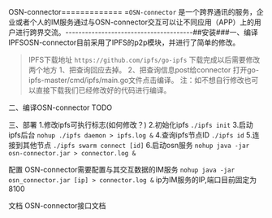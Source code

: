 ﻿OSN-connector=============
=`OSN-connector` 是一个跨界通讯的服务，企业或者个人的IM服务通过与OSN-connector交互可以让不同应用（APP）上的用户进行跨界交流。---------------------------------------##安装###一、编译IPFSOSN-connector目前采用了IPFS的p2p模块，并进行了简单的修改。
>IPFS下载地址
```https://github.com/ipfs/go-ipfs```
下载完成以后需要修改两个地方
1、把查询回应去掉。 
2、把查询信息post给connector
打开go-ipfs-master/cmd/ipfs/main.go文件点击编译。
注：如不想自行修改也可以直接下载我们已经修改好的代码进行编译。

二、编译OSN-connector
TODO

三、部署
1.修改ipfs可执行标志(如何修改？)
2.初始化ipfs 
```./ipfs init```
3.启动ipfs后台 
```nohup ./ipfs daemon > ipfs.log &```
4.查询ipfs节点ID 
```./ipfs id```
5.连接到其他节点 
```./ipfs swarm connect [id]```
6.启动osn服务 
```nohup java -jar osn-connector.jar > connector.log &```

配置
OSN-connector需要配置与其交互数据的IM服务
```nohup java -jar osn_connector.jar [ip] > connector.log &```
ip为IM服务的IP,端口目前固定为8100

文档
OSN-connector接口文档

